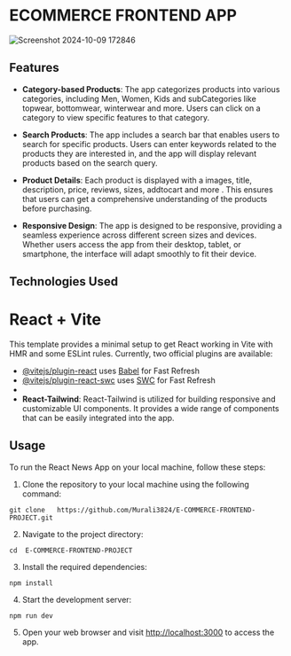 # ECOMMERCE FRONTEND APP

![Screenshot 2024-10-09 172846](https://github.com/user-attachments/assets/29d206cc-8ced-4990-80d9-a433d28a0088)

## Features


- **Category-based Products**: The app categorizes products into various categories, including Men, Women, Kids and subCategories like topwear, bottomwear, winterwear and more. Users can click on a category to view specific features to that category.


- **Search Products**: The app includes a search bar that enables users to search for specific products. Users can enter keywords related to the products they are interested in, and the app will display relevant products based on the search query.


- **Product Details**: Each product is displayed with a images, title, description, price, reviews, sizes, addtocart and more . This ensures that users can get a comprehensive understanding of the products before purchasing.


- **Responsive Design**: The app is designed to be responsive, providing a seamless experience across different screen sizes and devices. Whether users access the app from their desktop, tablet, or smartphone, the interface will adapt smoothly to fit their device.


## Technologies Used


# React + Vite
This template provides a minimal setup to get React working in Vite with HMR and some ESLint rules.
Currently, two official plugins are available:
- [@vitejs/plugin-react](https://github.com/vitejs/vite-plugin-react/blob/main/packages/plugin-react/README.md) uses [Babel](https://babeljs.io/) for Fast Refresh
- [@vitejs/plugin-react-swc](https://github.com/vitejs/vite-plugin-react-swc) uses [SWC](https://swc.rs/) for Fast Refresh
-
- **React-Tailwind**: React-Tailwind is utilized for building responsive and customizable UI components. It provides a wide range of components that can be easily integrated into the app.




## Usage


To run the React News App on your local machine, follow these steps:


1. Clone the repository to your local machine using the following command:


```
git clone   https://github.com/Murali3824/E-COMMERCE-FRONTEND-PROJECT.git
```


2. Navigate to the project directory:


```
cd  E-COMMERCE-FRONTEND-PROJECT
```


3. Install the required dependencies:


```
npm install
```


4. Start the development server:


```
npm run dev
```


5. Open your web browser and visit [http://localhost:3000](http://localhost:3000) to access the app.









